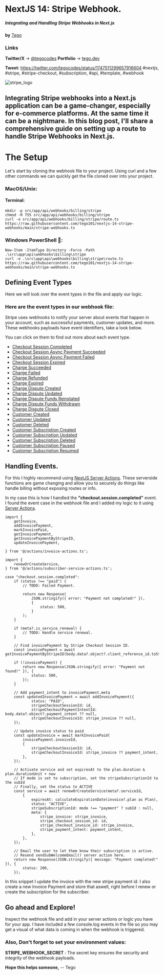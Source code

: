 # NextJS 14: Stripe Webhook.
##### _Integrating and Handling Stripe Webhooks in Next.js_
**by** [Tego](https://x.com/tegocodes)

### Links
**Twitter/X** → [@tegocodes](https://x.com/tegocodes)
**Portfolio** → [tego.dev](https://tego.dev)

**Tweet:** https://twitter.com/tegocodes/status/1747511299657916604
#nextjs, #stripe, #stripe-checkout, #subscription, #api, #template, #webhook

![stripe_logo](https://camo.githubusercontent.com/1e61b8e2403fb738f3ebac57c2e6003f164ee15a5b66a39c229ce51ddbbeb186/68747470733a2f2f6c6f676f732d776f726c642e6e65742f77702d636f6e74656e742f75706c6f6164732f323032312f30332f5374726970652d53796d626f6c2e706e67)

## Integrating Stripe webhooks into a Next.js application can be a game-changer, especially for e-commerce platforms. At the same time it can be a nightmare. In this blog post, I'll share a comprehensive guide on setting up a route to handle Stripe Webhooks in Next.js.

# The Setup
Let's start by cloning the webhook file to your project. Using curl and a few other commands we can quickly get the file cloned over into your project.

### MacOS/Unix:
#### Terminal:
```
mkdir -p src/app/api/webhooks/billing/stripe
chmod -R 755 src/app/api/webhooks/billing/stripe
curl -o src/app/api/webhooks/billing/stripe/route.ts https://raw.githubusercontent.com/tego101/nextjs-14-stripe-webhooks/main/stripe-webhooks.ts
```

### Windows PowerShell 😬:
```
New-Item -ItemType Directory -Force -Path .\src\app\api\webhooks\billing\stripe
curl -o .\src\app\api\webhooks\billing\stripe\route.ts https://raw.githubusercontent.com/tego101/nextjs-14-stripe-webhooks/main/stripe-webhooks.ts
```

## Defining Event Types

Here we will look over the event types in the file and apply our logic. 

### Here are the event types in our webhook file:
Stripe uses webhooks to notify your server about events that happen in your account, such as successful payments, customer updates, and more. These webhooks payloads have event identifiers, take a look below.

You can click on them to find out more about each event type.
- [Checkout Session Completed](https://stripe.com/docs/payments/checkout#checkout-session-completed)
- [Checkout Session Async Payment Succeeded](https://stripe.com/docs/payments/checkout#checkout-session-async-payment-succeeded)
- [Checkout Session Async Payment Failed](https://stripe.com/docs/payments/checkout#checkout-session-async-payment-failed)
- [Checkout Session Expired](https://stripe.com/docs/payments/checkout#checkout-session-expired)
- [Charge Succeeded](https://stripe.com/docs/api/charges#charge-succeeded)
- [Charge Failed](https://stripe.com/docs/api/charges#charge-failed)
- [Charge Refunded](https://stripe.com/docs/api/charges#charge-refunded)
- [Charge Expired](https://stripe.com/docs/api/charges#charge-expired)
- [Charge Dispute Created](https://stripe.com/docs/disputes#charge-dispute-created)
- [Charge Dispute Updated](https://stripe.com/docs/disputes#charge-dispute-updated)
- [Charge Dispute Funds Reinstated](https://stripe.com/docs/disputes#charge-dispute-funds-reinstated)
- [Charge Dispute Funds Withdrawn](https://stripe.com/docs/disputes#charge-dispute-funds-withdrawn)
- [Charge Dispute Closed](https://stripe.com/docs/disputes#charge-dispute-closed)
- [Customer Created](https://stripe.com/docs/api/customers#customer-created)
- [Customer Updated](https://stripe.com/docs/api/customers#customer-updated)
- [Customer Deleted](https://stripe.com/docs/api/customers#customer-deleted)
- [Customer Subscription Created](https://stripe.com/docs/api/customers#customer-subscription-created)
- [Customer Subscription Updated](https://stripe.com/docs/api/customers#customer-subscription-updated)
- [Customer Subscription Deleted](https://stripe.com/docs/api/customers#customer-subscription-deleted)
- [Customer Subscription Paused](https://stripe.com/docs/api/customers#customer-subscription-paused)
- [Customer Subscription Resumed](https://stripe.com/docs/api/customers#customer-subscription-resumed)

## Handling Events.
For this I highly recommend using [NextJS Server Actions](https://nextjs.org/docs/app/building-your-application/data-fetching/server-actions-and-mutations). These serverside functions are game changing and allow you to securely do things like handle billing without exposing routes or info.

In my case this is how I handled the **"checkout.session.completed"** event. I found the event case in the webhook file and I added my logic to it using [Server Actions](https://nextjs.org/docs/app/building-your-application/data-fetching/server-actions-and-mutations).

```
import {
    getInvoice,
    addInvoicePayment,
    markInvoicePaid,
    getInvoicePayment,
    getInvoicePaymentByStripeID,
    updateInvoicePayment,
    
} from '@/actions/invoice-actions.ts';

import {
    renewOrCreateService,
} from '@/actions/subscriber-service-actions.ts';

case "checkout.session.completed":
    if (status !== "paid") {
        // TODO: Failed Payment.
        
        return new Response(
            JSON.stringify({ error: "Payment not completed!" }),
            {
                status: 500,
            }
        );
    }

    if (meta?.is_service_renewal) {
        // TODO: Handle service renewal.
    }

    // Find invoicePayment by Stripe Checkout Session ID.
    const invoicePayment = await getInvoicePaymentByStripeID(body.data?.object?.client_reference_id.toString())

    if (!invoicePayment) {
        return new Response(JSON.stringify({ error: "Payment not found!" }), {
            status: 500,
        });
    }

    // Add payment_intent to invoicePayment.meta
    const updatedInvoicePayment = await addInvoicePayment({
            status: "PAID",
            stripeCheckoutSessionId: id,
            stripeCheckoutPaymentIntentId: body.data?.object?.payment_intent ?? null,
            stripeCheckoutInvoiceId: stripe_invoice ?? null,
    });
    
    // Update invoice status to paid
    const updateInvoice = await markInvoicePaid(
        invoicePayment.invoiceId,
        {
            stripeCheckoutSessionId: id,
            stripeCheckoutInvoiceId: stripe_invoice ?? payment_intent,
        },
    });

    // Activate service and set expiresAt to the plan.duration & plan.durationUnit + now
    // If mode is set to subscription, set the stripeSubscriptionId to the subId
    // Finally, set the status to ACTIVE
    const service = await renewOrCreateService(meta?.serviceId,
        {
            expiresAt: calculateExpirationDate(invoice?.plan as Plan),
            status: "ACTIVE",
            stripeSubscriptionId: mode !== "payment" ? subId : null,
            meta: {
                stripe_invoice: stripe_invoice,
                stripe_checkout_session_id: id,
                stripe_checkout_invoice_id: stripe_invoice,
                stripe_payment_intent: payment_intent,
            },
        },
    });

    // Email the user to let them know their subscription is active.
    // Resend sendSubWelcomeEmail() server action here.
    return new Response(JSON.stringify({ message: "Payment completed!" }), {
        status: 200,
    });
```

In this snippet I update the invoice with the new stripe payment id. I also create a new Invoice Payment and store that aswell, right before I renew or create the subscription for the subscriber.

## Go ahead and Explore!

Inspect the webhook file and add in your server actions or logic you have for your app. I have included a few console.log events in the file so you may get a visual of what data is coming in when the webhook is triggered.

### Also, Don't forget to set your environment values:
**STRIPE_WEBHOOK_SECRET** : The secret key ensures the security and integrity of the webhook payloads.


**Hope this helps someone,**
-- Tego
